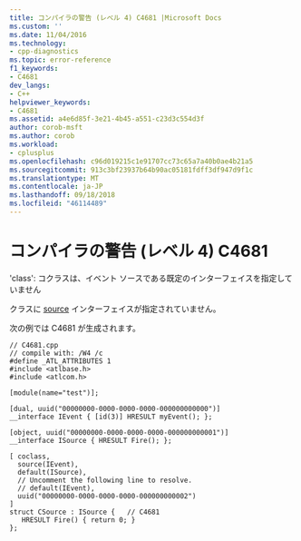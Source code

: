 ```yaml
---
title: コンパイラの警告 (レベル 4) C4681 |Microsoft Docs
ms.custom: ''
ms.date: 11/04/2016
ms.technology:
- cpp-diagnostics
ms.topic: error-reference
f1_keywords:
- C4681
dev_langs:
- C++
helpviewer_keywords:
- C4681
ms.assetid: a4e6d85f-3e21-4b45-a551-c23d3c554d3f
author: corob-msft
ms.author: corob
ms.workload:
- cplusplus
ms.openlocfilehash: c96d019215c1e91707cc73c65a7a40b0ae4b21a5
ms.sourcegitcommit: 913c3bf23937b64b90ac05181fdff3df947d9f1c
ms.translationtype: MT
ms.contentlocale: ja-JP
ms.lasthandoff: 09/18/2018
ms.locfileid: "46114489"
---
```

# <a name="compiler-warning-level-4-c4681"></a>コンパイラの警告 (レベル 4) C4681

'class': コクラスは、イベント ソースである既定のインターフェイスを指定していません

クラスに [source](../../windows/source-cpp.md) インターフェイスが指定されていません。

次の例では C4681 が生成されます。

```
// C4681.cpp
// compile with: /W4 /c
#define _ATL_ATTRIBUTES 1
#include <atlbase.h>
#include <atlcom.h>

[module(name="test")];

[dual, uuid("00000000-0000-0000-0000-000000000000")]
__interface IEvent { [id(3)] HRESULT myEvent(); };

[object, uuid("00000000-0000-0000-0000-000000000001")]
__interface ISource { HRESULT Fire(); };

[ coclass,
  source(IEvent),
  default(ISource),
  // Uncomment the following line to resolve.
  // default(IEvent),
  uuid("00000000-0000-0000-0000-000000000002")
]
struct CSource : ISource {   // C4681
   HRESULT Fire() { return 0; }
};
```